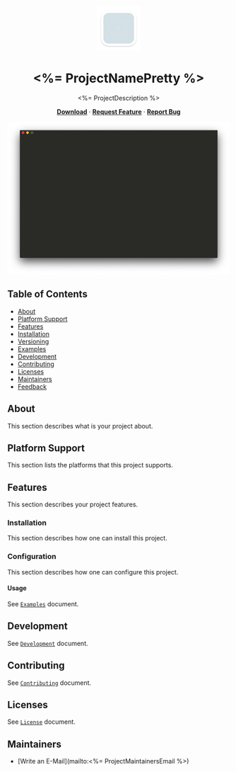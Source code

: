 <h1 align="center"><a href="<%= ProjectGitRepoUrl %>"><img width="100" src="assets/icon.png" /></a></h1>
<h1 align="center"><%= ProjectNamePretty %></h1>
<p align="center"><%= ProjectDescription %></p>
<p align="center">
    <a href="/releases/latest"><b>Download</b></a>
    · <a target="_blank" href="/issues/new?assignees=&labels=Feature+Request&template=feature_request.md&title="><b>Request Feature</b></a>
    · <a target="_blank" href="/issues/new?assignees=&labels=Bug&template=bug_report.md&title=%5BBug%5D"><b>Report Bug</b></a>
</p>

![screenshot](assets/screenshot.png)

## Table of Contents
- [About](#about)
- [Platform Support](#platform-support)
- [Features](#features)
- [Installation](#installation)
- [Versioning](#versioning)
- [Examples](#examples)
- [Development](#development)
- [Contributing](#contributing)
- [Licenses](#licenses)
- [Maintainers](#maintainers)
- [Feedback](#feedback)

## About

This section describes what is your project about.

## Platform Support

This section lists the platforms that this project supports.

## Features

This section describes your project features.

### Installation

This section describes how one can install this project.

### Configuration

This section describes how one can configure this project.

#### Usage

See [`Examples`](examples/README.md) document.

## Development

See [`Development`](doc/DEVELOPMENT.md) document.

## Contributing

See [`Contributing`](doc/CONTRIBUTING.md) document.

## Licenses

See [`License`](doc/LICENSE.md) document.

## Maintainers

* [Write an E-Mail](mailto:<%= ProjectMaintainersEmail %>)
